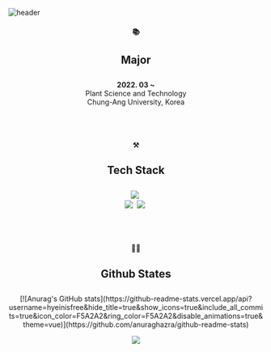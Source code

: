 ![header](https://capsule-render.vercel.app/api?type=waving&height=300&color=E3A6AE&text=I'M%20SEORYEONG!&fontAlign=50&fontAlignY=44&fontColor=FFFFFF)

<h4 align="center">📚</h4>
<h4 align="center" style="font-size: 1.5em;">Major</h4>
<p align="center">
    <span><b>2022. 03 ~</b></span><br>
    <span>Plant Science and Technology</span><br>
    <span>Chung-Ang University, Korea</span>
</p>
<br>
<br>

<h4 align="center">⚒</h4>
<h4 align="center" style="font-size: 1.5em;">Tech Stack</h4>

<p align="center">
  <img src="https://img.shields.io/badge/Javascript-ffb13b?style=flat-square&logo=javascript&logoColor=white"/></a>&nbsp 
  <br>
  <img src="https://img.shields.io/badge/C++-00599C?style=flat-square&logo=C%2B%2B&logoColor=white"/></a>&nbsp 
  <img src="https://img.shields.io/badge/Python-3766AB?style=flat-square&logo=Python&logoColor=white"/></a>&nbsp 
</p>
<br>
<br>

<div align="center">    
<h4 align="center">👩‍💻</h4>
<h4 align="center" style="font-size: 1.5em;">Github States</h4>
    
<div align="center">
[![Anurag's GitHub stats](https://github-readme-stats.vercel.app/api?username=hyeinisfree&hide_title=true&show_icons=true&include_all_commits=true&icon_color=F5A2A2&ring_color=F5A2A2&disable_animations=true&theme=vue)](https://github.com/anuraghazra/github-readme-stats)
</div>

<p align="center">
  <a href="https://hits.seeyoufarm.com"><img src="https://hits.seeyoufarm.com/api/count/incr/badge.svg?url=https%3A%2F%2Fgithub.com%2Fhyeinisfree&count_bg=%2341B883&count_bg=%23F5A2A2&title_bg=%23CDC2C2&icon=github.svg&icon_color=F5A2A2&title=hits&edge_flat=false"/></a>
</p>
